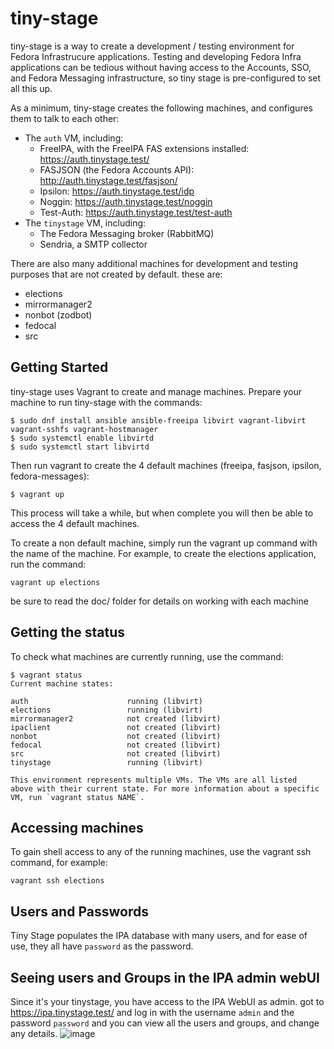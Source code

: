 # tiny-stage

tiny-stage is a way to create a development / testing environment for Fedora Infrastrucure applications.
Testing and developing Fedora Infra applications can be  tedious without having access to the Accounts, SSO, and Fedora Messaging infrastructure, so tiny stage is pre-configured to set all this up.

As a minimum, tiny-stage creates the following machines, and configures them to talk to each other:

* The `auth` VM, including:
  * FreeIPA, with the FreeIPA FAS extensions installed: https://auth.tinystage.test/
  * FASJSON (the Fedora Accounts API): http://auth.tinystage.test/fasjson/
  * Ipsilon: https://auth.tinystage.test/idp
  * Noggin: https://auth.tinystage.test/noggin
  * Test-Auth: https://auth.tinystage.test/test-auth
* The `tinystage` VM, including:
  * The Fedora Messaging broker (RabbitMQ)
  * Sendria, a SMTP collector

There are also many additional machines for development and testing purposes that are not created by default. these are:

* elections
* mirrormanager2
* nonbot (zodbot)
* fedocal
* src


## Getting Started

tiny-stage uses Vagrant to create and manage machines. Prepare your machine to run tiny-stage with the commands:

```
$ sudo dnf install ansible ansible-freeipa libvirt vagrant-libvirt vagrant-sshfs vagrant-hostmanager
$ sudo systemctl enable libvirtd
$ sudo systemctl start libvirtd
```

Then run vagrant to create the 4 default machines (freeipa, fasjson, ipsilon, fedora-messages):

```
$ vagrant up
```

This process will take a while, but when complete you will then be able to access the 4 default machines.

To create a non default machine, simply run the vagrant up command with the name of the machine. For example, to create the elections application, run the command:

```
vagrant up elections
```

be sure to read the doc/ folder for details on working with each machine


## Getting the status

To check what machines are currently running, use the command:

```
$ vagrant status
Current machine states:

auth                      running (libvirt)
elections                 running (libvirt)
mirrormanager2            not created (libvirt)
ipaclient                 not created (libvirt)
nonbot                    not created (libvirt)
fedocal                   not created (libvirt)
src                       not created (libvirt)
tinystage                 running (libvirt)

This environment represents multiple VMs. The VMs are all listed
above with their current state. For more information about a specific
VM, run `vagrant status NAME`.
```

## Accessing machines

To gain shell access to any of the running machines, use the vagrant ssh command, for example:

```
vagrant ssh elections
```

## Users and Passwords

Tiny Stage populates the IPA database with many users, and for ease of use, they all have `password` as the password.

## Seeing users and Groups in the IPA admin webUI

Since it's your tinystage, you have access to the IPA WebUI as admin. got to https://ipa.tinystage.test/ and log in with the username `admin` and the password `password` and you can view all the users and groups, and change any details.
![image](https://user-images.githubusercontent.com/592259/122032526-11025c80-ce13-11eb-9a21-66c9047c232e.png)


